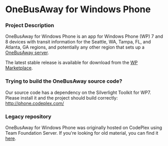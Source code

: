 OneBusAway for Windows Phone
========================

### Project Description
OneBusAway for Windows Phone is an app for Windows Phone (WP) 7 and 8 devices with transit information for the Seattle, WA, Tampa, FL, and Atlanta, GA regions, and potentially any other region that sets up a [OneBusAway server](http://onebusaway.org/).

The latest stable release is available for download from the [WP Marketplace](http://www.windowsphone.com/en-us/store/app/onebusaway/30dcbcc4-e3d0-df11-9eae-00237de2db9e?type=phoneapp&id=30dcbcc4-e3d0-df11-9eae-00237de2db9e&source=onebusawaysite).

### Trying to build the OneBusAway source code? 

Our source code has a dependency on the Silverlight Toolkit for WP7. Please install it and the project should build correctly: http://phone.codeplex.com/

### Legacy repository

OneBusAway for Windows Phone was originally hosted on CodePlex using Team Foundation Server.  If you're looking for old material, you can find it [here](https://onebusawaywp7.codeplex.com/).

